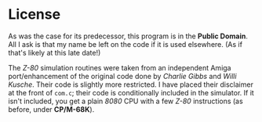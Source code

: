 # License

As was the case for its predecessor, this program is in the
**Public Domain**.  All I ask is that my name be left on the code
if it is used elsewhere.  (As if that's likely at this late date!)

The *Z-80* simulation routines were taken from an independent Amiga
port/enhancement of the original code done by *Charlie Gibbs* and
*Willi Kusche*.  Their code is slightly more restricted.  I have
placed their disclaimer at the front of `com.c`; their code is
conditionally included in the simulator.  If it isn't included,
you get a plain *8080* CPU with a few *Z-80* instructions (as
before, under **CP/M-68K**).
